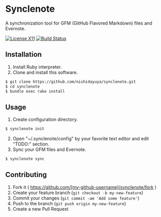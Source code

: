# Synclenote

A synchronization tool for GFM (GitHub Flavored Markdown) files and Evernote.

[![License X11](https://img.shields.io/badge/license-X11-brightgreen.svg)](https://raw.githubusercontent.com/nishidayuya/synclenote/master/LICENSE.txt)
[![Build Status](https://travis-ci.org/nishidayuya/synclenote.svg?branch=master)](https://travis-ci.org/nishidayuya/synclenote)

## Installation

1. Install Ruby interpreter.
2. Clone and install this software.
```sh
$ git clone https://github.com/nishidayuya/synclenote.git
$ cd synclenote
$ bundle exec rake install
```

## Usage

1. Create configuration directory.
```sh
$ synclenote init
```
2. Open "~/.synclenote/config" by your favorite text editor and edit "TODO:" section.
3. Sync your GFM files and Evernote.
```sh
$ synclenote sync
```

## Contributing

1. Fork it ( https://github.com/[my-github-username]/synclenote/fork )
2. Create your feature branch (`git checkout -b my-new-feature`)
3. Commit your changes (`git commit -am 'Add some feature'`)
4. Push to the branch (`git push origin my-new-feature`)
5. Create a new Pull Request

